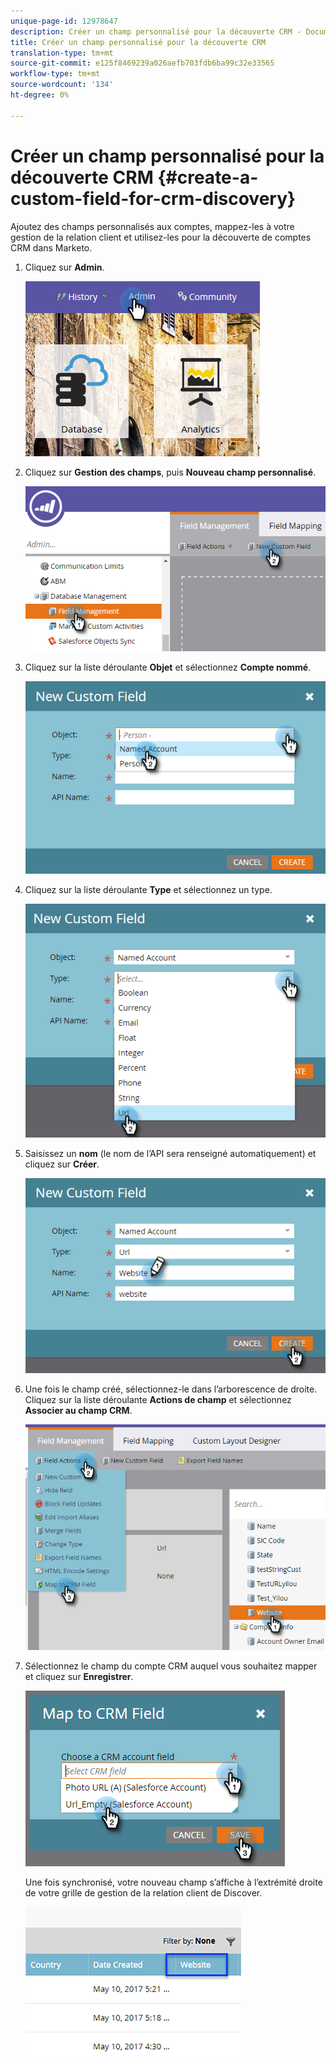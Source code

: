 ```yaml
---
unique-page-id: 12978647
description: Créer un champ personnalisé pour la découverte CRM - Documents marketing - Documentation du produit
title: Créer un champ personnalisé pour la découverte CRM
translation-type: tm+mt
source-git-commit: e125f8469239a026aefb703fdb6ba99c32e33565
workflow-type: tm+mt
source-wordcount: '134'
ht-degree: 0%

---
```



# Créer un champ personnalisé pour la découverte CRM {#create-a-custom-field-for-crm-discovery}

Ajoutez des champs personnalisés aux comptes, mappez-les à votre gestion de la relation client et utilisez-les pour la découverte de comptes CRM dans Marketo.

1. Cliquez sur **Admin**.

   ![](assets/admin.png)

1. Cliquez sur **Gestion des champs**, puis **Nouveau champ personnalisé**.

   ![](assets/two-4.png)

1. Cliquez sur la liste déroulante **Objet** et sélectionnez **Compte nommé**.

   ![](assets/three-3.png)

1. Cliquez sur la liste déroulante **Type** et sélectionnez un type.

   ![](assets/four-3.png)

1. Saisissez un **nom** (le nom de l’API sera renseigné automatiquement) et cliquez sur **Créer**.

   ![](assets/five-3.png)

1. Une fois le champ créé, sélectionnez-le dans l’arborescence de droite. Cliquez sur la liste déroulante **Actions de champ** et sélectionnez **Associer au champ CRM**.

   ![](assets/six-2.png)

1. Sélectionnez le champ du compte CRM auquel vous souhaitez mapper et cliquez sur **Enregistrer**.

   ![](assets/seven-1.png)

   Une fois synchronisé, votre nouveau champ s’affiche à l’extrémité droite de votre grille de gestion de la relation client de Discover.

   ![](assets/eight.png)
